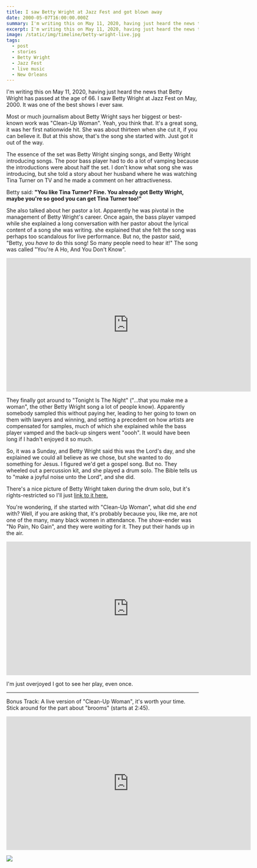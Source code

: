 ```yaml
---
title: I saw Betty Wright at Jazz Fest and got blown away
date: 2000-05-07T16:00:00.000Z
summary: I'm writing this on May 11, 2020, having just heard the news that Betty Wright has passed at the age of 66. I saw Betty Wright at Jazz Fest on May, 2000. It was one of the best shows I ever saw.
excerpt: I'm writing this on May 11, 2020, having just heard the news that Betty Wright has passed at the age of 66. I saw Betty Wright at Jazz Fest on May, 2000. It was one of the best shows I ever saw.
image: /static/img/timeline/betty-wright-live.jpg
tags:
  - post
  - stories
  - Betty Wright
  - Jazz Fest
  - live music
  - New Orleans
---
```

I'm writing this on May 11, 2020, having just heard the news that Betty Wright has passed at the age of 66. I saw Betty Wright at Jazz Fest on May, 2000. It was one of the best shows I ever saw.

Most or much journalism about Betty Wright says her biggest or best-known work was "Clean-Up Woman". Yeah, you think that. It's a great song, it was her first nationwide hit. She was about thirteen when she cut it, if you can believe it. But at this show, that's the song she started with. Just got it out of the way.

The essence of the set was Betty Wright singing songs, and Betty Wright introducing songs. The poor bass player had to do a lot of vamping because the introductions were about half the set. I don't know what song she was introducing, but she told a story about her husband where he was watching Tina Turner on TV and he made a comment on her attractiveness.

Betty said: __"You like Tina Turner? Fine. You already got Betty Wright, maybe you're so good you can get Tina Turner too!"__

She also talked about her pastor a lot. Apparently he was pivotal in the management of Betty Wright's career. Once again, the bass player vamped while she explained a long conversation with her pastor about the lyrical content of a song she was writing. she explained that she felt the song was perhaps too scandalous for live performance. But no, the pastor said, "Betty, you *have to* do this song! So many people need to hear it!" The song was called "You're A Ho, And You Don't Know".

<iframe width="640" height="350" src="https://www.youtube.com/embed/mo35dojkWFk" frameborder="0" allow="accelerometer; autoplay; encrypted-media; gyroscope; picture-in-picture" allowfullscreen></iframe>

They finally got around to "Tonight Is The Night" ("...that you make me a woman", the other Betty Wright song a lot of people know). Apparently somebody sampled this without paying her, leading to her going to town on them with lawyers and winning, and setting a precedent on how artists are compensated for samples, much of which she explained while the bass player vamped and the back-up singers went "oooh". It would have been long if I hadn't enjoyed it so much.

So, it was a Sunday, and Betty Wright said this was the Lord's day, and she explained we could all believe as we chose, but she wanted to do something for Jesus. I figured we'd get a gospel song. But no. They wheeled out a percussion kit, and she played a drum solo. The Bible tells us to "make a joyful noise unto the Lord", and she did.

There's a nice picture of Betty Wright taken during the drum solo, but it's rights-restricted so I'll just [link to it here.](https://www.gettyimages.fi/detail/news-photo/singer-betty-wright-performs-on-stage-at-the-new-orleans-news-photo/90109322)

You're wondering, if she started with "Clean-Up Woman", what did she *end* with? Well, if you are asking that, it's probably because you, like me, are not one of the many, many black women in attendance. The show-ender was "No Pain, No Gain", and they were *waiting* for it. They put their hands up in the air.

<iframe width="640" height="350" src="https://www.youtube.com/embed/orYYFJ_ymLc" frameborder="0" allow="accelerometer; autoplay; encrypted-media; gyroscope; picture-in-picture" allowfullscreen></iframe>

I'm just overjoyed I got to see her play, even once.

---

Bonus Track: A live version of "Clean-Up Woman", it's worth your time. Stick around for the part about "brooms" (starts at 2:45).

<iframe width="640" height="350" src="https://www.youtube.com/embed/r0ssMVL9I1Q" frameborder="0" allow="accelerometer; autoplay; encrypted-media; gyroscope; picture-in-picture" allowfullscreen></iframe>

![](/static/img/timeline/betty-wright-live.jpg)